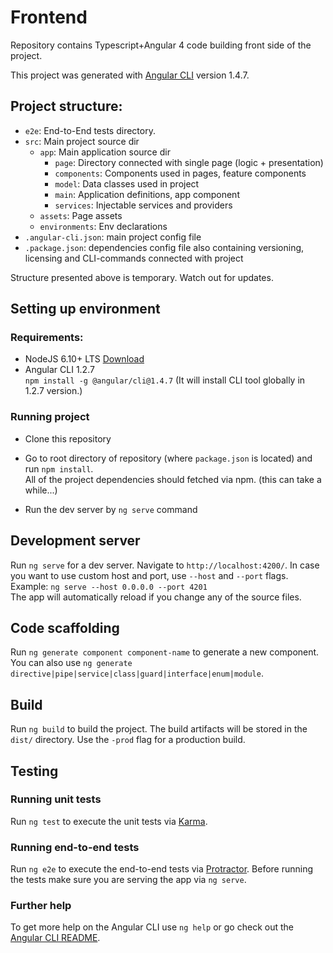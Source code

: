 # Frontend

Repository contains Typescript+Angular 4 code building front side of the project. 

This project was generated with [Angular CLI](https://github.com/angular/angular-cli) version 1.4.7.

## Project structure:

- `e2e`: End-to-End tests directory.
- `src`: Main project source dir
  - `app`: Main application source dir
    - `page`: Directory connected with single page (logic + presentation)
    - `components`: Components used in pages, feature components
    - `model`: Data classes used in project
    - `main`: Application definitions, app component
    - `services`: Injectable services and providers
  - `assets`: Page assets
  - `environments`: Env declarations
- `.angular-cli.json`: main project config file
- `.package.json`: dependencies config file also containing versioning, licensing and CLI-commands connected with project

Structure presented above is temporary. Watch out for updates.


## Setting up environment

### Requirements:

- NodeJS 6.10+ LTS [Download](https://nodejs.org/en/download)
- Angular CLI 1.2.7   
`npm install -g @angular/cli@1.4.7` (It will install CLI tool globally in 1.2.7 version.)

### Running project

- Clone this repository
- Go to root directory of repository (where `package.json` is located) and run `npm install`.  
 All of the project dependencies should fetched via npm. (this can take a while...)

- Run the dev server by `ng serve` command


## Development server

Run `ng serve` for a dev server. Navigate to `http://localhost:4200/`. In case you want to use custom host and port, use `--host` and `--port` flags.  
Example: `ng serve --host 0.0.0.0 --port 4201`   
The app will automatically reload if you change any of the source files.

## Code scaffolding

Run `ng generate component component-name` to generate a new component. You can also use `ng generate directive|pipe|service|class|guard|interface|enum|module`.

## Build

Run `ng build` to build the project. The build artifacts will be stored in the `dist/` directory. Use the `-prod` flag for a production build.

## Testing

### Running unit tests

Run `ng test` to execute the unit tests via [Karma](https://karma-runner.github.io).

### Running end-to-end tests

Run `ng e2e` to execute the end-to-end tests via [Protractor](http://www.protractortest.org/).
Before running the tests make sure you are serving the app via `ng serve`.

### Further help

To get more help on the Angular CLI use `ng help` or go check out the [Angular CLI README](https://github.com/angular/angular-cli/blob/master/README.md).
